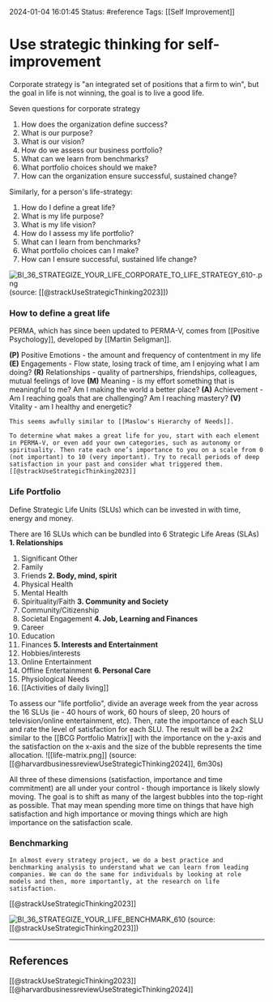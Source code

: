 2024-01-04 16:01:45
Status: #reference
Tags: [[Self Improvement]]
# Use strategic thinking for self-improvement

Corporate strategy is "an integrated set of positions that a firm to win", but the goal in life is not winning, the goal is to live a good life.

Seven questions for corporate strategy
1. How does the organization define success?
2. What is our purpose?
3. What is our vision?
4. How do we assess our business portfolio?
5. What can we learn from benchmarks?
6. What portfolio choices should we make?
7. How can the organization ensure successful, sustained change?

Similarly, for a person's life-strategy:
1. How do I define a great life?
2. What is my life purpose?
3. What is my life vision?
4. How do I assess my life portfolio?
5. What can I learn from benchmarks?
6. What portfolio choices can I make?
7. How can I ensure successful, sustained life change?

![BI_36_STRATEGIZE_YOUR_LIFE_CORPORATE_TO_LIFE_STRATEGY_610-.png](https://hbr.org/resources/images/article_assets/2023/12/BI_36_STRATEGIZE_YOUR_LIFE_CORPORATE_TO_LIFE_STRATEGY_610-.png)
(source: [[@strackUseStrategicThinking2023]])
### How to define a great life
PERMA, which has since been updated to PERMA-V, comes from [[Positive Psychology]], developed by [[Martin Seligman]].

**(P)** Positive Emotions - the amount and frequency of contentment in my life
**(E)** Engagements - Flow state, losing track of time, am I enjoying what I am doing?
**(R)** Relationships - quality of partnerships, friendships, colleagues, mutual feelings of love
**(M)** Meaning - is my effort something that is meaningful to me? Am I making the world a better place?
**(A)** Achievement - Am I reaching goals that are challenging? Am I reaching mastery?
**(V)** Vitality - am I healthy and energetic?

```ad-note
This seems awfully similar to [[Maslow's Hierarchy of Needs]].
```

```ad-quote
To determine what makes a great life for you, start with each element in PERMA-V, or even add your own categories, such as autonomy or spirituality. Then rate each one’s importance to you on a scale from 0 (not important) to 10 (very important). Try to recall periods of deep satisfaction in your past and consider what triggered them. [[@strackUseStrategicThinking2023]]
```


### Life Portfolio 
Define Strategic Life Units (SLUs) which can be invested in with time, energy and money. 

There are 16 SLUs which can be bundled into 6 Strategic Life Areas (SLAs)
**1. Relationships**
1. Significant Other
2. Family
3. Friends
**2. Body, mind, spirit**
1. Physical Health
2. Mental Health
3. Spirituality/Faith
**3. Community and Society**
1. Community/Citizenship
2. Societal Engagement
**4. Job, Learning and Finances**
1. Career
2. Education
3. Finances
**5. Interests and Entertainment**
1. Hobbies/interests
2. Online Entertainment
3. Offline Entertainment
**6. Personal Care**
1. Physiological Needs
2. [[Activities of daily living]]

To assess our "life portfolio", divide an average week from the year across the 16 SLUs (ie - 40 hours of work, 60 hours of sleep, 20 hours of television/online entertainment, etc). Then, rate the importance of each SLU and rate the level of satisfaction for each SLU. The result will be a 2x2 similar to the [[BCG Portfolio Matrix]] with the importance on the y-axis and the satisfaction on the x-axis and the size of the bubble represents the time allocation.
![[life-matrix.png]]
(source: [[@harvardbusinessreviewUseStrategicThinking2024]], 6m30s)

All three of these dimensions (satisfaction, importance and time commitment) are all under your control - though importance is likely slowly moving. The goal is to shift as many of the largest bubbles into the top-right as possible. That may mean spending more time on things that have high satisfaction and high importance or moving things which are high importance on the satisfaction scale. 

### Benchmarking

```ad-quote
In almost every strategy project, we do a best practice and benchmarking analysis to understand what we can learn from leading companies. We can do the same for individuals by looking at role models and then, more importantly, at the research on life satisfaction.
```
[[@strackUseStrategicThinking2023]]

![BI_36_STRATEGIZE_YOUR_LIFE_BENCHMARK_610](https://hbr.org/resources/images/article_assets/2023/12/BI_36_STRATEGIZE_YOUR_LIFE_BENCHMARK_610.png)
(source: [[@strackUseStrategicThinking2023]])



---

## References
[[@strackUseStrategicThinking2023]]
[[@harvardbusinessreviewUseStrategicThinking2024]]